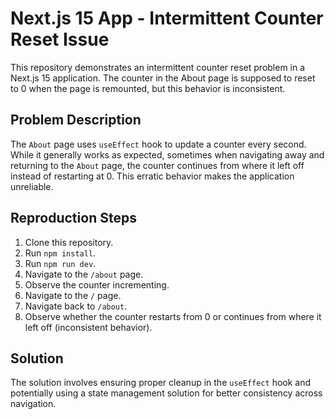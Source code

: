# Next.js 15 App - Intermittent Counter Reset Issue

This repository demonstrates an intermittent counter reset problem in a Next.js 15 application. The counter in the About page is supposed to reset to 0 when the page is remounted, but this behavior is inconsistent.

## Problem Description

The `About` page uses `useEffect` hook to update a counter every second.  While it generally works as expected, sometimes when navigating away and returning to the `About` page, the counter continues from where it left off instead of restarting at 0. This erratic behavior makes the application unreliable.

## Reproduction Steps

1. Clone this repository.
2. Run `npm install`.
3. Run `npm run dev`.
4. Navigate to the `/about` page.
5. Observe the counter incrementing.
6. Navigate to the `/` page.
7. Navigate back to `/about`.
8. Observe whether the counter restarts from 0 or continues from where it left off (inconsistent behavior).

## Solution

The solution involves ensuring proper cleanup in the `useEffect` hook and potentially using a state management solution for better consistency across navigation.